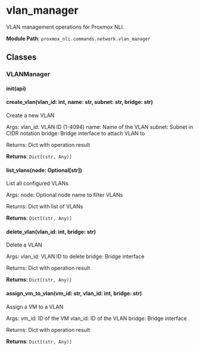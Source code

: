 # vlan_manager

VLAN management operations for Proxmox NLI.

**Module Path**: `proxmox_nli.commands.network.vlan_manager`

## Classes

### VLANManager

#### __init__(api)

#### create_vlan(vlan_id: int, name: str, subnet: str, bridge: str)

Create a new VLAN

Args:
    vlan_id: VLAN ID (1-4094)
    name: Name of the VLAN
    subnet: Subnet in CIDR notation
    bridge: Bridge interface to attach VLAN to
    
Returns:
    Dict with operation result

**Returns**: `Dict[(str, Any)]`

#### list_vlans(node: Optional[str])

List all configured VLANs

Args:
    node: Optional node name to filter VLANs
    
Returns:
    Dict with list of VLANs

**Returns**: `Dict[(str, Any)]`

#### delete_vlan(vlan_id: int, bridge: str)

Delete a VLAN

Args:
    vlan_id: VLAN ID to delete
    bridge: Bridge interface
    
Returns:
    Dict with operation result

**Returns**: `Dict[(str, Any)]`

#### assign_vm_to_vlan(vm_id: str, vlan_id: int, bridge: str)

Assign a VM to a VLAN

Args:
    vm_id: ID of the VM
    vlan_id: ID of the VLAN
    bridge: Bridge interface
    
Returns:
    Dict with operation result

**Returns**: `Dict[(str, Any)]`

